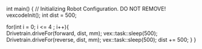
int main() {
  // Initializing Robot Configuration. DO NOT REMOVE!
  vexcodeInit();
  int dist = 500;

  for(int i = 0; i <= 4 ; i++){  
    Drivetrain.driveFor(forward, dist, mm); 
    vex::task::sleep(500);
    Drivetrain.driveFor(reverse, dist, mm);
    vex::task::sleep(500);
    dist += 500;
  }
}
